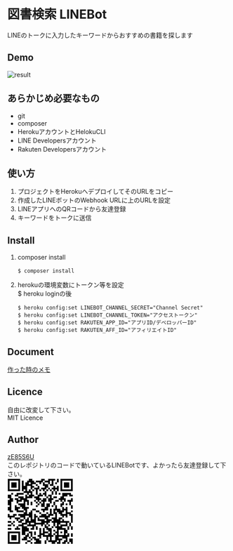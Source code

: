 
# 図書検索 LINEBot
LINEのトークに入力したキーワードからおすすめの書籍を探します

## Demo
![result](https://github.com/zE85S6U/books_search_linebot/blob/develop/document/image/bot_demo.gif)
## あらかじめ必要なもの
-  git
-  composer
-  HerokuアカウントとHelokuCLI
-  LINE Developersアカウント
-  Rakuten Developersアカウント

## 使い方
1. プロジェクトをHerokuへデプロイしてそのURLをコピー
1. 作成したLINEボットのWebhook URLに上のURLを設定
1. LINEアプリへのQRコードから友達登録
1. キーワードをトークに送信

## Install
1. composer install  
    ```
    $ composer install
    ```
1. herokuの環境変数にトークン等を設定  
    $ heroku loginの後
    ```
    $ heroku config:set LINEBOT_CHANNEL_SECRET="Channel Secret"
    $ heroku config:set LINEBOT_CHANNEL_TOKEN="アクセストークン"
    $ heroku config:set RAKUTEN_APP_ID="アプリID/デベロッパーID"
    $ heroku config:set RAKUTEN_AFF_ID="アフィリエイトID"
    ```
## Document
[作った時のメモ](https://github.com/zE85S6U/books_search_linebot/blob/develop/document/document.md)

## Licence
自由に改変して下さい。  
MIT Licence

## Author
[zE85S6U](https://github.com/zE85S6U)  
このレポジトリのコードで動いているLINEBotです、よかったら友達登録して下さい。  
![result](https://github.com/zE85S6U/books_search_linebot/blob/develop/document/image/qr_linebot.jpg)